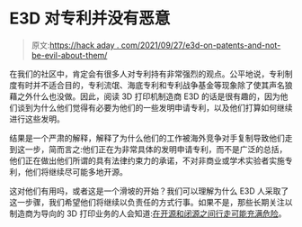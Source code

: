 # E3D 对专利并没有恶意

> 原文:[https://hack aday . com/2021/09/27/e3d-on-patents-and-not-be-evil-about-them/](https://hackaday.com/2021/09/27/e3d-on-patents-and-not-being-evil-about-them/)

在我们的社区中，肯定会有很多人对专利持有非常强烈的观点。公平地说，专利制度有时并不适合目的，专利流氓、海底专利和专利战争基金等现象除了使其声名狼藉之外什么也没做。因此，阅读 3D 打印机制造商 E3D 的话是很有趣的，因为他们谈到为什么他们觉得有必要为他们的一些发明申请专利，以及他们打算如何继续进行这些发明。

结果是一个严肃的解释，解释了为什么他们的工作被海外竞争对手复制导致他们走到这一步，简而言之:他们正在为非常具体的发明申请专利，而不是广泛的总括，他们正在做出他们所谓的具有法律约束力的承诺，不对非商业或学术实验者实施专利，他们将继续尽可能多地开源。

这对他们有用吗，或者这是一个滑坡的开始？我们可以理解为什么 E3D 人采取了这一步骤，我们希望他们将继续以负责任的方式行事。如果不是，那些长期关注以制造商为导向的 3D 打印业务的人会知道:[在开源和闭源之间行走可能充满危险](https://hackaday.com/2016/04/28/the-makerbot-obituary/)。
